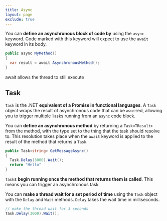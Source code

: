 ```yaml
---
title: Async
layout: page
exclude: true
---
```


You can **define an asynchronous block of code by** using the `async` keyword. Code marked with this keyword will expect to use the `await` keyword in its body.
```csharp
public async MyMethod()
{
  var result = await AsynchronousMethod();
}
```

await allows the thread to still execute

## Task

`Task` is the .NET **equivalent of a Promise in functional languages**. A `Task` object wraps the result of asynchronous code that can be `await`ed, allowing you to trigger multiple `Task`s running from an `async` code block.

You can **define an asynchronous method** by returning a `Task<TResult>` from the method, with the type set to the thing that the task should resolve to. This resolution takes place when the `await` keyword is applied to the result of the method that returns a `Task`.
```csharp
public Task<string> GetMessageAsync()
{
  Task.Delay(3000).Wait();
  return "Hello"
}
```

`Task`s **begin running once the method that returns them is called**. This means you can trigger an asynchronous task 

You can **make a thread wait for a set period of time** using the `Task` object with the `Delay` and `Wait` methods. `Delay` takes the wait time in milliseconds.
```csharp
// make the thread wait for 3 seconds
Task.Delay(3000).Wait();
```
<!--stackedit_data:
eyJoaXN0b3J5IjpbLTMzMTM3MDA3MiwtMTIxMzk1NDg3NCw1ND
E5OTc3NDMsLTI3Mzk1OTUzNywtMTY2ODc2NzEzXX0=
-->